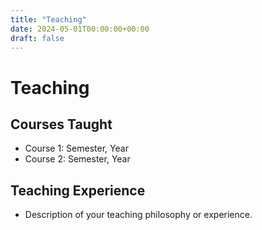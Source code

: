 ```yaml
---
title: "Teaching"
date: 2024-05-01T00:00:00+00:00
draft: false
---
```


# Teaching

## Courses Taught
- Course 1: Semester, Year
- Course 2: Semester, Year

## Teaching Experience
- Description of your teaching philosophy or experience. 